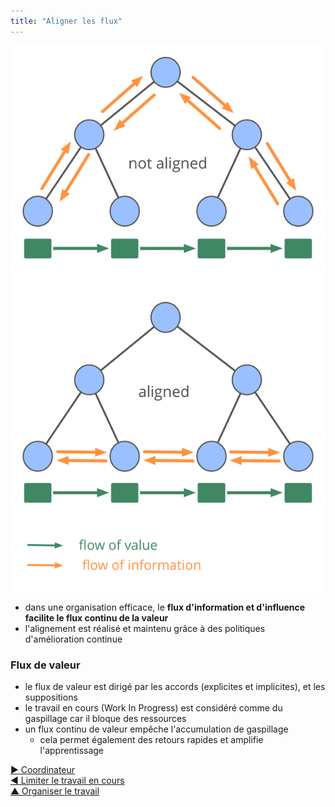```yaml
---
title: "Aligner les flux"
---
```



![right,fit](img/workflow-and-value/align-flow.png)

- dans une organisation efficace, le **flux d'information et d'influence facilite le flux continu de la valeur**
- l'alignement est réalisé et maintenu grâce à des politiques d'amélioration continue


### Flux de valeur

- le flux de valeur est dirigé par les accords (explicites et implicites), et les suppositions
- le travail en cours (Work In Progress) est considéré comme du gaspillage car il bloque des ressources
- un flux continu de valeur empêche l'accumulation de gaspillage 
    - cela permet également des retours rapides et amplifie l'apprentissage

[&#9654; Coordinateur](coordinator.html)<br/>[&#9664; Limiter le travail en cours](limit-work-in-progress.html)<br/>[&#9650; Organiser le travail](organizing-work.html)

